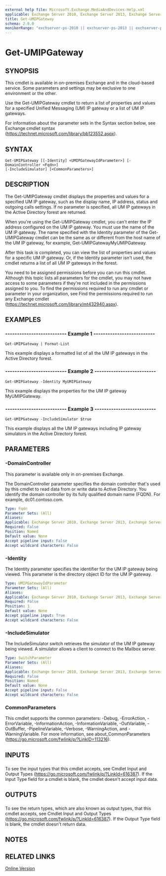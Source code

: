 ```yaml
---
external help file: Microsoft.Exchange.MediaAndDevices-Help.xml
applicable: Exchange Server 2010, Exchange Server 2013, Exchange Server 2016, Exchange Server 2019, Exchange Online
title: Get-UMIPGateway
schema: 2.0.0
monikerRange: "exchserver-ps-2010 || exchserver-ps-2013 || exchserver-ps-2016 || exchserver-ps-2019 || exchonline-ps"
---
```


# Get-UMIPGateway

## SYNOPSIS
This cmdlet is available in on-premises Exchange and in the cloud-based service. Some parameters and settings may be exclusive to one environment or the other.

Use the Get-UMIPGateway cmdlet to return a list of properties and values for a specified Unified Messaging (UM) IP gateway or a list of UM IP gateways.

For information about the parameter sets in the Syntax section below, see Exchange cmdlet syntax (https://technet.microsoft.com/library/bb123552.aspx).

## SYNTAX

```
Get-UMIPGateway [[-Identity] <UMIPGatewayIdParameter>] [-DomainController <Fqdn>] 
[-IncludeSimulator] [<CommonParameters>]
```

## DESCRIPTION
The Get-UMIPGateway cmdlet displays the properties and values for a specified UM IP gateway, such as the display name, IP address, status and outgoing calls settings. If no parameter is specified, all UM IP gateways in the Active Directory forest are returned.

When you're using the Get-UMIPGateway cmdlet, you can't enter the IP address configured on the UM IP gateway. You must use the name of the UM IP gateway. The name specified with the Identity parameter of the Get-UMIPGateway cmdlet can be the same as or different from the host name of the UM IP gateway, for example, Get-UMIPGatewayMyUMIPGateway.

After this task is completed, you can view the list of properties and values for a specific UM IP gateway. Or, if the Identity parameter isn't used, the cmdlet returns a list of all UM IP gateways in the forest.

You need to be assigned permissions before you can run this cmdlet. Although this topic lists all parameters for the cmdlet, you may not have access to some parameters if they're not included in the permissions assigned to you. To find the permissions required to run any cmdlet or parameter in your organization, see Find the permissions required to run any Exchange cmdlet (https://technet.microsoft.com/library/mt432940.aspx).

## EXAMPLES

### -------------------------- Example 1 --------------------------
```
Get-UMIPGateway | Format-List
```

This example displays a formatted list of all the UM IP gateways in the Active Directory forest.

### -------------------------- Example 2 --------------------------
```
Get-UMIPGateway -Identity MyUMIPGateway
```

This example displays the properties for the UM IP gateway MyUMIPGateway.

### -------------------------- Example 3 --------------------------
```
Get-UMIPGateway -IncludeSimulator $true
```

This example displays all the UM IP gateways including IP gateway simulators in the Active Directory forest.

## PARAMETERS

### -DomainController
This parameter is available only in on-premises Exchange.

The DomainController parameter specifies the domain controller that's used by this cmdlet to read data from or write data to Active Directory. You identify the domain controller by its fully qualified domain name (FQDN). For example, dc01.contoso.com.

```yaml
Type: Fqdn
Parameter Sets: (All)
Aliases:
Applicable: Exchange Server 2010, Exchange Server 2013, Exchange Server 2016
Required: False
Position: Named
Default value: None
Accept pipeline input: False
Accept wildcard characters: False
```

### -Identity
The Identity parameter specifies the identifier for the UM IP gateway being viewed. This parameter is the directory object ID for the UM IP gateway.

```yaml
Type: UMIPGatewayIdParameter
Parameter Sets: (All)
Aliases:
Applicable: Exchange Server 2010, Exchange Server 2013, Exchange Server 2016, Exchange Online
Required: False
Position: 1
Default value: None
Accept pipeline input: True
Accept wildcard characters: False
```

### -IncludeSimulator
The IncludeSimulator switch retrieves the simulator of the UM IP gateway being viewed. A simulator allows a client to connect to the Mailbox server.

```yaml
Type: SwitchParameter
Parameter Sets: (All)
Aliases:
Applicable: Exchange Server 2010, Exchange Server 2013, Exchange Server 2016, Exchange Online
Required: False
Position: Named
Default value: None
Accept pipeline input: False
Accept wildcard characters: False
```

### CommonParameters
This cmdlet supports the common parameters: -Debug, -ErrorAction, -ErrorVariable, -InformationAction, -InformationVariable, -OutVariable, -OutBuffer, -PipelineVariable, -Verbose, -WarningAction, and -WarningVariable. For more information, see about_CommonParameters (https://go.microsoft.com/fwlink/p/?LinkID=113216).

## INPUTS

###  
To see the input types that this cmdlet accepts, see Cmdlet Input and Output Types (https://go.microsoft.com/fwlink/p/?LinkId=616387). If the Input Type field for a cmdlet is blank, the cmdlet doesn't accept input data.

## OUTPUTS

###  
To see the return types, which are also known as output types, that this cmdlet accepts, see Cmdlet Input and Output Types (https://go.microsoft.com/fwlink/p/?LinkId=616387). If the Output Type field is blank, the cmdlet doesn't return data.

## NOTES

## RELATED LINKS

[Online Version](https://technet.microsoft.com/library/d7f8c7d0-6ed7-4b74-91de-8b0ed2377946.aspx)
